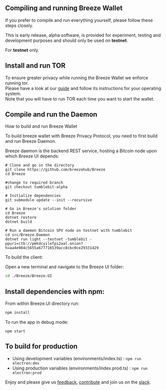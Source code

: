 ## Compiling and running Breeze Wallet
If you prefer to compile and run everything yourself, please follow these steps closely.

This is early release, alpha software, is provided for experiment, testing and development purposes and should only be used on **testnet**.
 
For **testnet** only.

## Install and run TOR
To ensure greater privacy while running the Breeze Wallet we enforce running tor.<br/>
Please have a look at our [guide](./tor.md) and follow its instructions for your operating system.<br/>
Note that you will have to run TOR each time you want to start the wallet.

## Compile and run the Daemon
How to build and run Breeze Wallet

To build breeze wallet with Breeze Privacy Protocol, you need to first build and run Breeze Daemon.

Breeze daemon is the backend REST service, hosting a Bitcoin node upon which Breeze UI depends:

```
# Clone and go in the directory
git clone https://github.com/breezehub/Breeze
cd Breeze

#change to required branch
git checkout tumblebit-alpha

# Initialize dependencies
git submodule update --init --recursive

# Go in Breeze's solution folder
cd Breeze
dotnet restore
dotnet build

# Run a daemon Bitcoin SPV node on testnet with tumblebit
cd src/Breeze.Daemon
dotnet run light --testnet -tumblebit -ppuri=ctb://pmkdcyilefpi2aal.onion?h=aa4e984c5655a677716539acc8cbc0ce29331429
```

To build the client:

Open a new terminal and navigate to the Breeze UI folder:
``` bash
cd ./Breeze/Breeze.UI
```

## Install dependencies with npm:

From within Breeze.UI directory run:

``` bash
npm install
```

To run the app in debug mode:

```
npm start
```

## To build for production

- Using development variables (environments/index.ts) :  `npm run electron:dev`
- Using production variables (environments/index.prod.ts) :  `npm run electron:prod`

Enjoy and please give us [feedback](https://stratisplatform.slack.com/messages/C5F5GGLC8/), [contribute](https://github.com/BreezeHub) and join us on the [slack](https://stratisplatform.slack.com/messages/C5F5GGLC8/).

